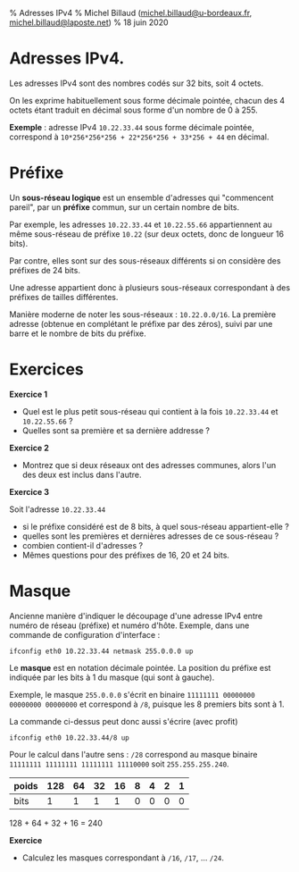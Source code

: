 % Adresses IPv4
% Michel Billaud (michel.billaud@u-bordeaux.fr,  michel.billaud@laposte.net)
% 18 juin 2020


# Adresses IPv4.

Les adresses IPv4 sont des nombres codés sur 32 bits, soit 4 octets.

On les exprime habituellement sous forme décimale pointée, chacun des 4 octets
étant traduit en décimal sous forme d'un nombre de 0 à 255.

**Exemple** : adresse IPv4 `10.22.33.44` sous forme décimale pointée,
correspond à  `10*256*256*256 + 22*256*256 + 33*256 + 44` en décimal.



# Préfixe

Un **sous-réseau logique** est un ensemble d'adresses qui "commencent
pareil", par un **préfixe** commun, sur un certain nombre de bits.

Par exemple, les adresses `10.22.33.44` et `10.22.55.66` appartiennent
au même sous-réseau de préfixe `10.22` (sur deux octets, donc de
longueur 16 bits).

Par contre, elles sont sur des sous-réseaux différents si on considère
des préfixes de 24 bits.

Une adresse appartient donc à plusieurs sous-réseaux
correspondant à des préfixes de tailles différentes.


Manière moderne de noter les sous-réseaux : `10.22.0.0/16`. La
première adresse (obtenue en complétant le préfixe par des zéros),
suivi par une barre et le nombre de bits du préfixe.




# Exercices

**Exercice 1**

- Quel est le plus petit sous-réseau qui contient à la fois
 `10.22.33.44` et `10.22.55.66` ?
- Quelles sont sa première et sa dernière addresse ?

**Exercice 2** 

- Montrez que si deux réseaux ont des adresses communes,
alors l'un des deux est inclus dans l'autre.


**Exercice 3**



Soit l'adresse `10.22.33.44` 

- si le préfixe considéré est de 8 bits, à quel sous-réseau appartient-elle ?
- quelles sont les premières et dernières adresses de ce sous-réseau ?
- combien contient-il d'adresses ?
- Mêmes questions pour des préfixes de 16, 20 et 24 bits.


# Masque

Ancienne manière d'indiquer le découpage d'une adresse IPv4 entre
numéro de réseau (préfixe) et numéro d'hôte.  Exemple, dans une commande de
configuration d'interface :

~~~
ifconfig eth0 10.22.33.44 netmask 255.0.0.0 up
~~~

Le **masque** est en notation décimale pointée. La position du préfixe est
indiquée par les bits à 1 du masque (qui sont à gauche).

Exemple, le masque `255.0.0.0` s'écrit en binaire `11111111 00000000
00000000 00000000` et correspond à `/8`, puisque les 8 premiers bits
sont à 1.

La commande ci-dessus peut donc aussi s'écrire (avec profit)

~~~
ifconfig eth0 10.22.33.44/8 up
~~~


Pour le calcul dans l'autre sens : `/28` correspond au masque binaire
`11111111 11111111 11111111 11110000` soit `255.255.255.240`.


| poids | 128 | 64 | 32 | 16 | 8 | 4 | 2 | 1 |
|-------|-----|----|----|----|---|---|---|---|
| bits  | 1   | 1  | 1  | 1  | 0 | 0 | 0 | 0 |

128 + 64 + 32 + 16 = 240



**Exercice**

- Calculez les masques correspondant à  `/16`, `/17`, ... `/24`.


